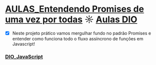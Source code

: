 # [AULAS_Entendendo Promises de uma vez por todas](https://github.com/kakanew/DIO_JavaScript/tree/master/AULAS_Entendendo_Promises) ☼ [Aulas DIO](https://web.digitalinnovation.one/course/como-funciona-o-asyncawait/learning/5eddaf18-f5d5-4fa4-9906-b16ed7340a65)

- [x] Neste projeto prático vamos mergulhar fundo no padrão Promises e entender como funciona todo o fluxo assíncrono de funções em Javascript!

### [DIO_JavaScript](https://github.com/kakanew/DIO_JavaScript)